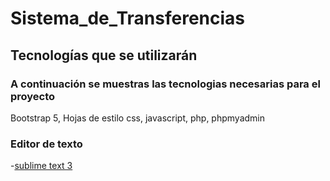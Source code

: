 # Sistema_de_Transferencias

## Tecnologías que se utilizarán

### A continuación se muestras las tecnologias necesarias para el proyecto
Bootstrap 5, Hojas de estilo css, javascript, php, phpmyadmin
### Editor de texto
-[sublime text 3](https://www.sublimetext.com/3)
